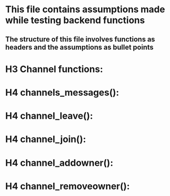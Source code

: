 This file contains assumptions made while testing backend functions
===================================================================
The structure of this file involves functions as headers and the assumptions as bullet points
------------------------------------------------------------------
# H3 Channel functions:

# H4 channels_messages():

# H4 channel_leave():

# H4 channel_join():

# H4 channel_addowner():

# H4 channel_removeowner():